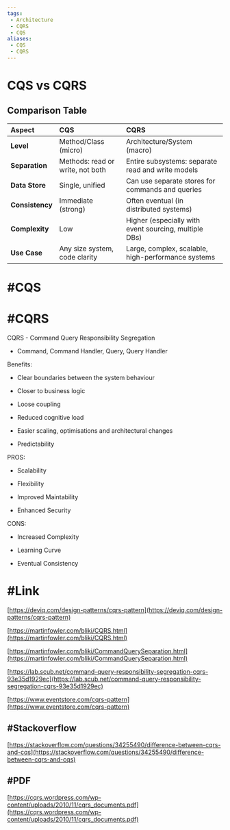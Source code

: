 ```yaml
---
tags:
 - Architecture
 - CQRS
 - CQS
aliases:
 - CQS
 - CQRS
---
```


# CQS vs CQRS

## Comparison Table

| Aspect | CQS | CQRS |
| :-- | :-- | :-- |
| **Level** | Method/Class (micro) | Architecture/System (macro) |
| **Separation** | Methods: read or write, not both | Entire subsystems: separate read and write models |
| **Data Store** | Single, unified | Can use separate stores for commands and queries |
| **Consistency** | Immediate (strong) | Often eventual (in distributed systems) |
| **Complexity** | Low | Higher (especially with event sourcing, multiple DBs) |
| **Use Case** | Any size system, code clarity | Large, complex, scalable, high-performance systems |


# #CQS

# #CQRS 

CQRS - Command Query Responsibility Segregation

- Command, Command Handler, Query, Query Handler




Benefits:

 - Clear boundaries between the system behaviour

 - Closer to business logic

 - Loose coupling

 - Reduced cognitive load

 - Easier scaling, optimisations and architectural changes

 - Predictability

PROS:

 - Scalability

 - Flexibility

 - Improved Maintability

 - Enhanced Security

CONS:

 - Increased Complexity

 - Learning Curve

 - Eventual Consistency






# #Link 




[https://deviq.com/design-patterns/cqrs-pattern](https://deviq.com/design-patterns/cqrs-pattern)




[https://martinfowler.com/bliki/CQRS.html](https://martinfowler.com/bliki/CQRS.html)




[https://martinfowler.com/bliki/CommandQuerySeparation.html](https://martinfowler.com/bliki/CommandQuerySeparation.html)






[https://lab.scub.net/command-query-responsibility-segregation-cqrs-93e35d1929ec](https://lab.scub.net/command-query-responsibility-segregation-cqrs-93e35d1929ec)




[https://www.eventstore.com/cqrs-pattern](https://www.eventstore.com/cqrs-pattern)






## #Stackoverflow




[https://stackoverflow.com/questions/34255490/difference-between-cqrs-and-cqs](https://stackoverflow.com/questions/34255490/difference-between-cqrs-and-cqs)






## #PDF




[https://cqrs.wordpress.com/wp-content/uploads/2010/11/cqrs_documents.pdf](https://cqrs.wordpress.com/wp-content/uploads/2010/11/cqrs_documents.pdf)

